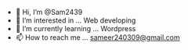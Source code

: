 - 👋 Hi, I’m @Sam2439
- 👀 I’m interested in ... Web developing
- 🌱 I’m currently learning ... Wordpress
- 📫 How to reach me ... sameer240309@gmail.com

<!---
Sam2439/Sam2439 is a ✨ special ✨ repository because its `README.md` (this file) appears on your GitHub profile.
You can click the Preview link to take a look at your changes.
--->
